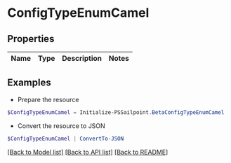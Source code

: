 # ConfigTypeEnumCamel
## Properties

Name | Type | Description | Notes
------------ | ------------- | ------------- | -------------

## Examples

- Prepare the resource
```powershell
$ConfigTypeEnumCamel = Initialize-PSSailpoint.BetaConfigTypeEnumCamel 
```

- Convert the resource to JSON
```powershell
$ConfigTypeEnumCamel | ConvertTo-JSON
```

[[Back to Model list]](../README.md#documentation-for-models) [[Back to API list]](../README.md#documentation-for-api-endpoints) [[Back to README]](../README.md)

